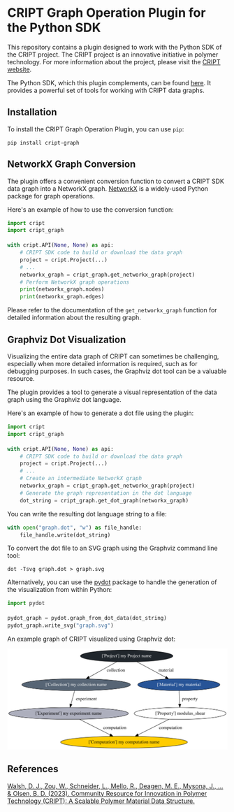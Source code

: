# CRIPT Graph Operation Plugin for the Python SDK

This repository contains a plugin designed to work with the Python SDK of the CRIPT project. The CRIPT project is an innovative initiative in polymer technology. For more information about the project, please visit the [CRIPT website](https://criptapp.org/).

The Python SDK, which this plugin complements, can be found [here](https://github.com/C-Accel-CRIPT/Python-SDK). It provides a powerful set of tools for working with CRIPT data graphs.

## Installation

To install the CRIPT Graph Operation Plugin, you can use `pip`:

```shell
pip install cript-graph
```

## NetworkX Graph Conversion

The plugin offers a convenient conversion function to convert a CRIPT SDK data graph into a NetworkX graph. [NetworkX](https://networkx.org/) is a widely-used Python package for graph operations.

Here's an example of how to use the conversion function:

```python
import cript
import cript_graph

with cript.API(None, None) as api:
    # CRIPT SDK code to build or download the data graph
    project = cript.Project(...)
    # ...
    networkx_graph = cript_graph.get_networkx_graph(project)
    # Perform NetworkX graph operations
    print(networkx_graph.nodes)
    print(networkx_graph.edges)
```

Please refer to the documentation of the `get_networkx_graph` function for detailed information about the resulting graph.

## Graphviz Dot Visualization

Visualizing the entire data graph of CRIPT can sometimes be challenging, especially when more detailed information is required, such as for debugging purposes. In such cases, the Graphviz dot tool can be a valuable resource.

The plugin provides a tool to generate a visual representation of the data graph using the Graphviz dot language.

Here's an example of how to generate a dot file using the plugin:

```python
import cript
import cript_graph

with cript.API(None, None) as api:
    # CRIPT SDK code to build or download the data graph
    project = cript.Project(...)
    # ...
    # Create an intermediate NetworkX graph
    networkx_graph = cript_graph.get_networkx_graph(project)
    # Generate the graph representation in the dot language
    dot_string = cript_graph.get_dot_graph(networkx_graph)
```

You can write the resulting dot language string to a file:

```python
with open("graph.dot", "w") as file_handle:
    file_handle.write(dot_string)
```

To convert the dot file to an SVG graph using the Graphviz command line tool:

```shell
dot -Tsvg graph.dot > graph.svg
```

Alternatively, you can use the [pydot](https://github.com/pydot/pydot) package to handle the generation of the visualization from within Python:

```python
import pydot

pydot_graph = pydot.graph_from_dot_data(dot_string)
pydot_graph.write_svg("graph.svg")
```

An example graph of CRIPT visualized using Graphviz dot:

![Example Graph of CRIPT visualized via Graphviz dot](assets/graph.svg)

## References

[Walsh, D. J., Zou, W., Schneider, L., Mello, R., Deagen, M. E., Mysona, J., ... & Olsen, B. D. (2023). Community Resource for Innovation in Polymer Technology (CRIPT): A Scalable Polymer Material Data Structure.](https://pubs.acs.org/doi/full/10.1021/acscentsci.3c00011)
